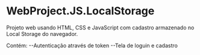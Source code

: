 # WebProject.JS.LocalStorage
Projeto web usando HTML, CSS e JavaScript com cadastro armazenado no Local Storage do navegador.

Contém:
--Autenticação através de token
--Tela de loguin e cadastro